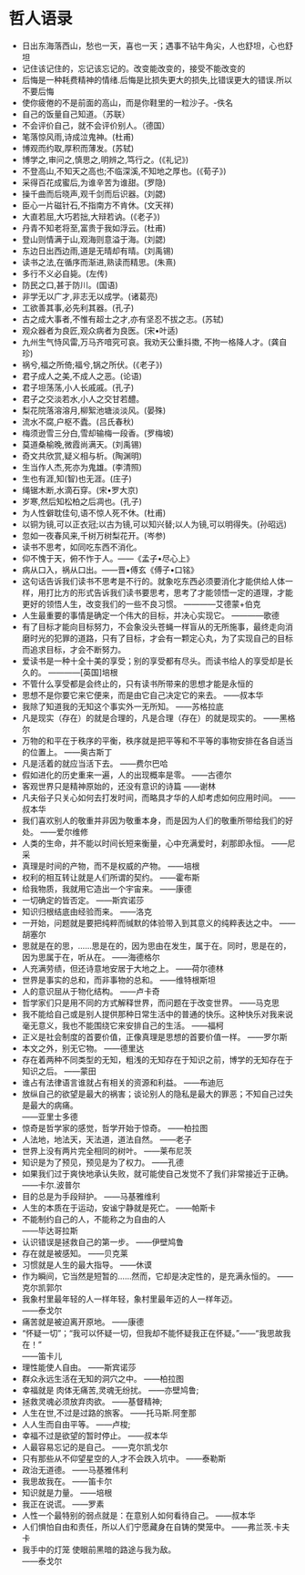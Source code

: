 # 哲人语录

- 日出东海落西山，愁也一天，喜也一天；遇事不钻牛角尖，人也舒坦，心也舒坦 
- 记住该记住的，忘记该忘记的。改变能改变的，接受不能改变的 
- 后悔是一种耗费精神的情绪.后悔是比损失更大的损失,比错误更大的错误.所以不要后悔 
- 使你疲倦的不是前面的高山，而是你鞋里的一粒沙子。-佚名
- 自己的饭量自己知道。（苏联） 
- 不会评价自己，就不会评价别人。（德国） 
- 笔落惊风雨,诗成泣鬼神。(杜甫) 
- 博观而约取,厚积而薄发。(苏轼) 
- 博学之,审问之,慎思之,明辨之,笃行之。(《礼记》) 
- 不登高山,不知天之高也;不临深溪,不知地之厚也。(《荀子》) 
- 采得百花成蜜后,为谁辛苦为谁甜。(罗隐) 
- 操千曲而后晓声,观千剑而后识器。(刘勰) 
- 臣心一片磁针石,不指南方不肯休。(文天祥) 
- 大直若屈,大巧若拙,大辩若讷。(《老子》) 
- 丹青不知老将至,富贵于我如浮云。(杜甫) 
- 登山则情满于山,观海则意溢于海。(刘勰) 
- 东边日出西边雨,道是无晴却有晴。(刘禹锡) 
- 读书之法,在循序而渐进,熟读而精思。(朱熹) 
- 多行不义必自毙。(左传) 
- 防民之口,甚于防川。(国语) 
- 非学无以广才,非志无以成学。(诸葛亮) 
- 工欲善其事,必先利其器。(孔子) 
- 古之成大事者,不惟有超士之才,亦有坚忍不拔之志。(苏轼) 
- 观众器者为良匠,观众病者为良医。(宋•叶适) 
- 九州生气恃风雷,万马齐喑究可哀。我劝天公重抖擞, 不拘一格降人才。(龚自珍) 
- 祸兮,福之所倚;福兮,锅之所伏。(《老子》) 
- 君子成人之美,不成人之恶。(论语) 
- 君子坦荡荡,小人长戚戚。(孔子) 
- 君子之交淡若水,小人之交甘若醴。
- 梨花院落溶溶月,柳絮池塘淡淡风。(晏殊) 
- 流水不腐,户枢不蠹。(吕氏春秋) 
- 梅须逊雪三分白,雪却输梅一段香。(罗梅坡) 
- 莫道桑榆晚,微霞尚满天。(刘禹锡) 
- 奇文共欣赏,疑义相与析。(陶渊明) 
- 生当作人杰,死亦为鬼雄。(李清照) 
- 生也有涯,知(智)也无涯。(庄子) 
- 绳锯木断,水滴石穿。(宋•罗大京)
- 岁寒,然后知松柏之后凋也。(孔子) 
- 为人性僻耽佳句,语不惊人死不休。(杜甫) 
- 以铜为镜,可以正衣冠;以古为镜,可以知兴替;以人为镜,可以明得失。(孙昭远) 
- 忽如一夜春风来,千树万树梨花开。(岑参) 
- 读书不思考，如同吃东西不消化。 
- 仰不愧于天，俯不怍于人。——《孟子•尽心上》  
- 病从口入，祸从口出。——晋•傅玄《傅子•口铭》  
- 这句话告诉我们读书不思考是不行的。就象吃东西必须要消化才能供给人体一样，用打比方的形式告诉我们读书要思考，思考了才能领悟一定的道理，才能更好的领悟人生，改变我们的一些不良习惯。
————艾德蒙+伯克  
- 人生最重要的事情是确定一个伟大的目标，并决心实现它。 
————歌德 
- 有了目标才能向目标努力，不会象没头苍蝇一样盲从的无所施事，最终走向消磨时光的犯罪的道路，只有了目标，才会有一颗定心丸，为了实现自己的目标而追求目标，才会不断努力。 
- 爱读书是一种十全十美的享受；别的享受都有尽头。而读书给人的享受却是长久的。 
————[英国]培根 
- 不管什么享受都是会终止的，只有读书所带来的思想才能是永恒的
- 思想不是你要它来它便来，而是由它自己决定它的来去。 
——叔本华 
- 我除了知道我的无知这个事实外一无所知。 
——苏格拉底 
- 凡是现实（存在）的就是合理的，凡是合理（存在）的就是现实的。 
——黑格尔 
- 万物的和平在于秩序的平衡，秩序就是把平等和不平等的事物安排在各自适当的位置上。 
——奥古斯丁 
- 凡是活着的就应当活下去。 
——费尔巴哈 
- 假如进化的历史重来一遍，人的出现概率是零。 
——古德尔 
- 客观世界只是精神原始的，还没有意识的诗篇 
——谢林 
- 凡夫俗子只关心如何去打发时间，而略具才华的人却考虑如何应用时间。 
——叔本华 
- 我们喜欢别人的敬重并非因为敬重本身，而是因为人们的敬重所带给我们的好处。 
——爱尔维修 
- 人类的生命，并不能以时间长短来衡量，心中充满爱时，刹那即永恒。 
——尼采 
- 真理是时间的产物，而不是权威的产物。 
——培根 
- 权利的相互转让就是人们所谓的契约。 
——霍布斯 
- 给我物质，我就用它造出一个宇宙来。 
——康德 
- 一切确定的皆否定。 
——斯宾诺莎 
- 知识归根结底由经验而来。 
——洛克 
- 一开始，问题就是要把纯粹而缄默的体验带入到其意义的纯粹表达之中。 
——胡塞尔 
- 思就是在的思，……思是在的，因为思由在发生，属于在。同时，思是在的，因为思属于在，听从在。 
——海德格尔 
- 人充满劳绩，但还诗意地安居于大地之上。 
——荷尔德林 
- 世界是事实的总和，而非事物的总和。 
——维特根斯坦 
- 人的意识屈从于物化结构。 
——卢卡奇 
- 哲学家们只是用不同的方式解释世界，而问题在于改变世界。 
——马克思 
- 我不能给自己或是别人提供那种日常生活中的普通的快乐。这种快乐对我来说毫无意义，我也不能围绕它来安排自己的生活。 
——福柯 
- 正义是社会制度的首要价值，正像真理是思想的首要价值一样。 
——罗尔斯 
- 本文之外，别无它物。 
——德里达 
- 存在着两种不同类型的无知，粗浅的无知存在于知识之前，博学的无知存在于知识之后。 
——蒙田 
- 谁占有法律语言谁就占有相关的资源和利益。 
——布迪厄 
- 放纵自己的欲望是最大的祸害；谈论别人的隐私是最大的罪恶；不知自己过失是最大的病痛。  
——亚里士多德 
- 惊奇是哲学家的感觉，哲学开始于惊奇。
——柏拉图 
- 人法地，地法天，天法道，道法自然。 
——老子 
- 世界上没有两片完全相同的树叶。 
——莱布尼茨 
- 知识是为了预见，预见是为了权力。 
——孔德 
- 如果我们过于爽快地承认失败，就可能使自己发觉不了我们非常接近于正确。 
——卡尔.波普尔 
- 目的总是为手段辩护。 
——马基雅维利 
- 人生的本质在于运动，安谧宁静就是死亡。 
——帕斯卡 
- 不能制约自己的人，不能称之为自由的人  
——毕达哥拉斯 
- 认识错误是拯救自己的第一步。 
——伊壁鸠鲁 
- 存在就是被感知。 
——贝克莱 
- 习惯就是人生的最大指导。 
——休谟 
- 作为瞬间，它当然是短暂的……然而，它却是决定性的，是充满永恒的。 
——克尔凯郭尔 
- 我象村里最年轻的人一样年轻，象村里最年迈的人一样年迈。  
——泰戈尔 
- 痛苦就是被迫离开原地。 
——康德 
- “怀疑一切”；“我可以怀疑一切，但我却不能怀疑我正在怀疑。”——“我思故我在！”  
——笛卡儿 
- 理性能使人自由。 
——斯宾诺莎 
- 群众永远生活在无知的洞穴之中。 
——柏拉图 
- 幸福就是 肉体无痛苦,灵魂无纷扰。 
——亦壁鸠鲁; 
- 拯救灵魂必须放弃肉欲。 
——基督精神; 
- 人生在世,不过是过路的旅客。 
——托马斯.阿奎那 
- 人人生而自由平等。 
——卢梭; 
- 幸福不过是欲望的暂时停止。 
——叔本华 
- 人最容易忘记的是自己。 
——克尔凯戈尔 
- 只有那些从不仰望星空的人,才不会跌入坑中。 
——泰勒斯 
- 政治无道德。 
——马基雅伟利 
- 我思故我在。 
——笛卡尔 
- 知识就是力量。 
——培根 
- 我正在说谎。 
——罗素 
- 人性一个最特别的弱点就是：在意别人如何看待自己。 
——叔本华 
- 人们惧怕自由和责任，所以人们宁愿藏身在自铸的樊笼中。 
——弗兰茨.卡夫卡 
- 我手中的灯笼 使眼前黑暗的路途与我为敌。  
——泰戈尔
